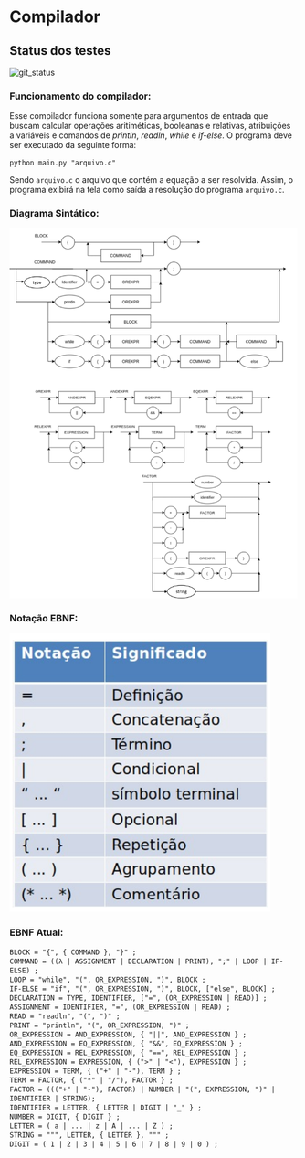 # Compilador

## Status dos testes

![git_status](http://3.129.230.99/svg/pedrotramos/Compiler/)

### Funcionamento do compilador:

Esse compilador funciona somente para argumentos de entrada que buscam calcular operações aritiméticas, booleanas e relativas, atribuições a variáveis e comandos de *println*, *readln*, *while* e *if-else*. O programa deve ser executado da seguinte forma:

~~~
python main.py "arquivo.c"
~~~

Sendo ```arquivo.c``` o arquivo que contém a equação a ser resolvida. Assim, o programa exibirá na tela como saída a resolução do programa ```arquivo.c```.

### Diagrama Sintático:

<img src="Assets/DiagramaSintatico.png"/>

### Notação EBNF:

<img src="Assets/EBNF.png"/>

### EBNF Atual:

~~~
BLOCK = "{", { COMMAND }, "}" ;
COMMAND = ((λ | ASSIGNMENT | DECLARATION | PRINT), ";" | LOOP | IF-ELSE) ;
LOOP = "while", "(", OR_EXPRESSION, ")", BLOCK ;
IF-ELSE = "if", "(", OR_EXPRESSION, ")", BLOCK, ["else", BLOCK] ;
DECLARATION = TYPE, IDENTIFIER, ["=", (OR_EXPRESSION | READ)] ;
ASSIGNMENT = IDENTIFIER, "=", (OR_EXPRESSION | READ) ;
READ = "readln", "(", ")" ;
PRINT = "println", "(", OR_EXPRESSION, ")" ;
OR_EXPRESSION = AND_EXPRESSION, { "||", AND_EXPRESSION } ;
AND_EXPRESSION = EQ_EXPRESSION, { "&&", EQ_EXPRESSION } ;
EQ_EXPRESSION = REL_EXPRESSION, { "==", REL_EXPRESSION } ;
REL_EXPRESSION = EXPRESSION, { (">" | "<"), EXPRESSION } ;
EXPRESSION = TERM, { ("+" | "-"), TERM } ;
TERM = FACTOR, { ("*" | "/"), FACTOR } ;
FACTOR = ((("+" | "-"), FACTOR) | NUMBER | "(", EXPRESSION, ")" | IDENTIFIER | STRING);
IDENTIFIER = LETTER, { LETTER | DIGIT | "_" } ;
NUMBER = DIGIT, { DIGIT } ;
LETTER = ( a | ... | z | A | ... | Z ) ;
STRING = """, LETTER, { LETTER }, """ ;
DIGIT = ( 1 | 2 | 3 | 4 | 5 | 6 | 7 | 8 | 9 | 0 ) ;
~~~
